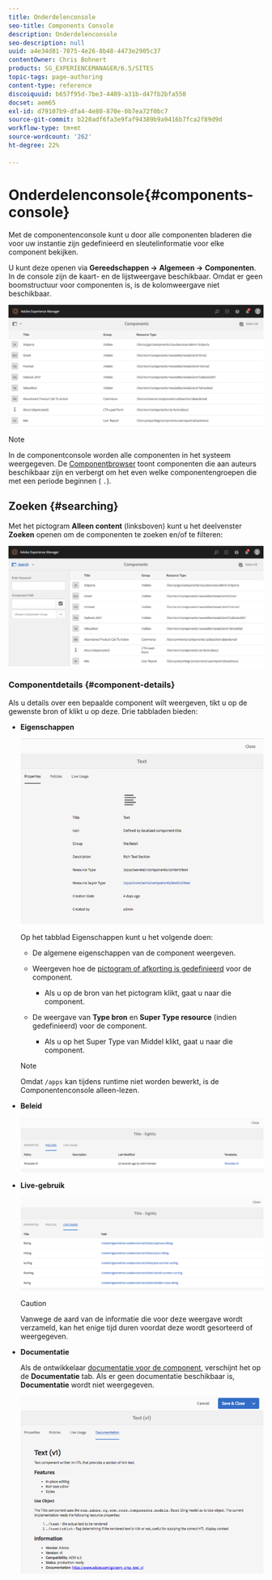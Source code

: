 ```yaml
---
title: Onderdelenconsole
seo-title: Components Console
description: Onderdelenconsole
seo-description: null
uuid: a4e34d81-7875-4e26-8b48-4473e2905c37
contentOwner: Chris Bohnert
products: SG_EXPERIENCEMANAGER/6.5/SITES
topic-tags: page-authoring
content-type: reference
discoiquuid: b657f95d-7be3-4409-a31b-d47fb2bfa550
docset: aem65
exl-id: d79107b9-dfa4-4e80-870e-0b7ea72f0bc7
source-git-commit: b220adf6fa3e9faf94389b9a9416b7fca2f89d9d
workflow-type: tm+mt
source-wordcount: '262'
ht-degree: 22%

---
```


# Onderdelenconsole{#components-console}

Met de componentenconsole kunt u door alle componenten bladeren die voor uw instantie zijn gedefinieerd en sleutelinformatie voor elke component bekijken.

U kunt deze openen via **Gereedschappen ->** **Algemeen ->** **Componenten**. In de console zijn de kaart- en de lijstweergave beschikbaar. Omdat er geen boomstructuur voor componenten is, is de kolomweergave niet beschikbaar.

![screen-shot_2019-03-05at113145](assets/screen-shot_2019-03-05at113145.png)

>[!NOTE]
>
>In de componentconsole worden alle componenten in het systeem weergegeven. De [Componentbrowser](/help/sites-authoring/author-environment-tools.md#components-browser) toont componenten die aan auteurs beschikbaar zijn en verbergt om het even welke componentengroepen die met een periode beginnen ( `.`).

## Zoeken {#searching}

Met het pictogram **Alleen content** (linksboven) kunt u het deelvenster **Zoeken** openen om de componenten te zoeken en/of te filteren:

![screen-shot_2019-03-05at113251](assets/screen-shot_2019-03-05at113251.png)

### Componentdetails {#component-details}

Als u details over een bepaalde component wilt weergeven, tikt u op de gewenste bron of klikt u op deze. Drie tabbladen bieden:

* **Eigenschappen**

   ![screen_shot_2018-03-27at165847](assets/screen_shot_2018-03-27at165847.png)

   Op het tabblad Eigenschappen kunt u het volgende doen:

   * De algemene eigenschappen van de component weergeven.
   * Weergeven hoe de [pictogram of afkorting is gedefinieerd](/help/sites-developing/components-basics.md#component-icon-in-touch-ui) voor de component.

      * Als u op de bron van het pictogram klikt, gaat u naar die component.
   * De weergave van **Type bron** en **Super Type resource** (indien gedefinieerd) voor de component.

      * Als u op het Super Type van Middel klikt, gaat u naar die component.
   >[!NOTE]
   >
   >Omdat `/apps` kan tijdens runtime niet worden bewerkt, is de Componentenconsole alleen-lezen.

* **Beleid**

   ![chlimage_1-169](assets/chlimage_1-169.png)

* **Live-gebruik**

   ![chlimage_1-170](assets/chlimage_1-170.png)

   >[!CAUTION]
   >
   >Vanwege de aard van de informatie die voor deze weergave wordt verzameld, kan het enige tijd duren voordat deze wordt gesorteerd of weergegeven.

* **Documentatie**

   Als de ontwikkelaar [documentatie voor de component](/help/sites-developing/developing-components.md#documenting-your-component), verschijnt het op de **Documentatie** tab. Als er geen documentatie beschikbaar is, **Documentatie** wordt niet weergegeven.

   ![chlimage_1-171](assets/chlimage_1-171.png)
